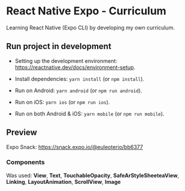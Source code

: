 # React Native Expo - Curriculum

Learning React Native (Expo CLI) by developing my own curriculum.

## Run project in development

- Setting up the development environment: https://reactnative.dev/docs/environment-setup.

- Install dependencies: `yarn install` (or `npm install`).

- Run on Android: `yarn android` (or `npm run android`).

- Run on iOS: `yarn ios` (or `npm run ios`).

- Run on both Android & iOS: `yarn mobile` (or `npm run mobile`).

## Preview

Expo Snack: https://snack.expo.io/@euleoterio/bb6377

### Components

Was used: **View**, **Text**, **TouchableOpacity**, **SafeArStyleSheeteaView**, **Linking**, **LayoutAnimation**, **ScrollView**, **Image**
